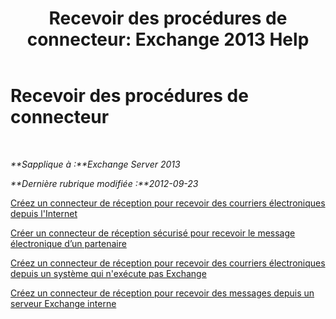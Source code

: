 ﻿---
title: 'Recevoir des procédures de connecteur: Exchange 2013 Help'
TOCTitle: Recevoir des procédures de connecteur
ms:assetid: 86f7d6e7-a869-4c90-a570-0239fd0e5872
ms:mtpsurl: https://technet.microsoft.com/fr-fr/library/JJ657465(v=EXCHG.150)
ms:contentKeyID: 50478619
ms.date: 04/24/2018
mtps_version: v=EXCHG.150
ms.translationtype: HT
---

# Recevoir des procédures de connecteur

 

_**Sapplique à :**Exchange Server 2013_

_**Dernière rubrique modifiée :**2012-09-23_

[Créez un connecteur de réception pour recevoir des courriers électroniques depuis l'Internet](create-a-receive-connector-to-receive-email-from-the-internet-exchange-2013-help.md)

[Créer un connecteur de réception sécurisé pour recevoir le message électronique d’un partenaire](create-a-secure-receive-connector-to-receive-email-from-a-partner-exchange-2013-help.md)

[Créez un connecteur de réception pour recevoir des courriers électroniques depuis un système qui n'exécute pas Exchange](create-a-receive-connector-to-receive-email-from-a-system-not-running-exchange-exchange-2013-help.md)

[Créez un connecteur de réception pour recevoir des messages depuis un serveur Exchange interne](create-a-receive-connector-to-receive-messages-from-an-internal-exchange-server-exchange-2013-help.md)

